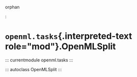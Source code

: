 orphan

:   

# `openml.tasks`{.interpreted-text role="mod"}.OpenMLSplit

::: currentmodule
openml.tasks
:::

::: autoclass
OpenMLSplit
:::
